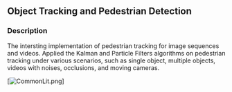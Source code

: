 ## Object Tracking and Pedestrian Detection

### Description

The intersting implementation of pedestrian tracking for image sequences and videos. Applied the Kalman and Particle Filters algorithms on pedestrian tracking under various scenarios, such as single object, multiple objects, videos with noises, occlusions, and moving cameras.

[![CommonLit.png](../personal-site/tree/main/public/images/projects/CommonLit.png|alt=octocat)]
